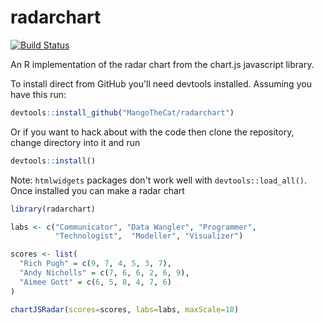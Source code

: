 # radarchart

[![Build Status](https://travis-ci.org/MangoTheCat/radarchart.svg?branch=master)](https://travis-ci.org/MangoTheCat/radarchart)

An R implementation of the radar chart from the chart.js javascript library.

To install direct from GitHub you'll need devtools installed. Assuming you have this run:
```r
devtools::install_github("MangoTheCat/radarchart")
```

Or if you want to hack about with the code then clone the repository, change directory into it and run
```r
devtools::install()
```

Note: `htmlwidgets` packages don't work well with `devtools::load_all()`. Once installed you can make a radar chart


```r
library(radarchart)

labs <- c("Communicator", "Data Wangler", "Programmer",
          "Technologist",  "Modeller", "Visualizer")

scores <- list(
  "Rich Pugh" = c(9, 7, 4, 5, 3, 7),
  "Andy Nicholls" = c(7, 6, 6, 2, 6, 9),
  "Aimee Gott" = c(6, 5, 8, 4, 7, 6)
)

chartJSRadar(scores=scores, labs=labs, maxScale=10)


```
